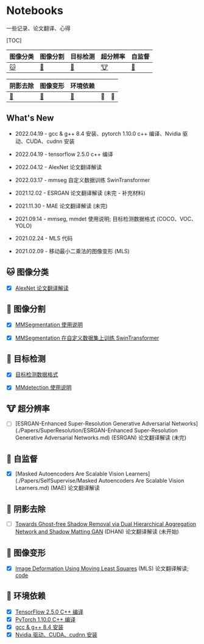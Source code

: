 # Notebooks

一些记录、论文翻译、心得

[TOC]

| 图像分类                 | 图像分割 | 目标检测 | 超分辨率 | 自监督 |
| ------------------------ | -------- | -------- | -------- | -------- |
| [:cat:](#cat-图像分类) | [:dog:](#dog-图像分割) | [:car:](#car-目标检测) | [:cow:](#cow-超分辨率) | [:cake:](#cake-自监督) |

| 阴影去除                       | 图像变形                 | 环境依赖               |        |         |
| ------------------------------ | ------------------------ | ---------------------- | ------ | ------- |
| [:hamster:](#hamster-阴影去除) | [:deer:](#deer-图像变形) | [:dragon:](#dragon-环境依赖) | :pear: | :peach: |



## What's New

- 2022.04.19 - gcc & g++ 8.4 安装、pytorch 1.10.0 c++ 编译、Nvidia 驱动、CUDA、cudnn 安装

- 2022.04.19 - tensorflow 2.5.0 c++ 编译

- 2022.04.12 - AlexNet 论文翻译解读

- 2022.03.17 - mmseg 自定义数据训练 SwinTransformer

- 2021.12.02 - ESRGAN 论文翻译解读 (未完 - 补充材料)
- 2021.11.30 - MAE 论文翻译解读 (未完)
- 2021.09.14 - mmseg, mmdet 使用说明; 目标检测数据格式 (COCO、VOC、YOLO)
- 2021.02.24 - MLS 代码
- 2021.02.09 - 移动最小二乘法的图像变形 (MLS)



## :cat: 图像分类


- [x] [AlexNet 论文翻译解读](./Papers/Classification/AlexNet.md)


## :dog: 图像分割

- [x] [MMSegmentation 使用说明](./MachineLearning/OpenMMLab/mmseg自定义数据训练.md)
- [x] [MMSegmentation 在自定义数据集上训练 SwinTransformer](./MachineLearning/OpenMMLab/mmseg自定义数据训练SwinTransformer.md)



## :car: 目标检测

- [x] [目标检测数据格式](./MachineLearning/ObjectDection/DataFormat.md)
- [x] [MMdetection 使用说明](./MachineLearning/OpenMMLab/mmdet自定义数据训练.md)



## :cow: 超分辨率

- [ ] [ESRGAN-Enhanced Super-Resolution Generative Adversarial Networks](./Papers/SuperResolution/ESRGAN-Enhanced Super-Resolution Generative Adversarial Networks.md) (ESRGAN) 论文翻译解读 (未完)



## :cake: 自监督

- [x] [Masked Autoencoders Are Scalable Vision Learners](./Papers/SelfSupervise/Masked Autoencoders Are Scalable Vision Learners.md) (MAE) 论文翻译解读



## :hamster: 阴影去除

- [ ] [Towards Ghost-free Shadow Removal via Dual Hierarchical Aggregation Network and Shadow Matting GAN]() (DHAN) 论文翻译解读 (未开始)



## :deer: 图像变形

- [x] [Image Deformation Using Moving Least Squares]() (MLS) 论文翻译解读; [code](./Code/mls)



## :dragon: 环境依赖

- [x] [TensorFlow 2.5.0 C++ 编译](./MachineLearning/Env/libtensorflow编译.md)
- [x] [PyTorch 1.10.0 C++ 编译](./MachineLearning/Env/libtorch编译.md)
- [x] [gcc & g++ 8.4 安装](./MachineLearning/Env/gcc&g++安装.md)
- [x] [Nvidia 驱动、CUDA、cudnn 安装](./MachineLearning/Env/NVIDIA驱动&CUDA&CUDNN安装.md)